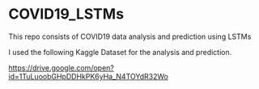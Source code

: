 # COVID19_LSTMs
This repo consists of COVID19 data analysis and prediction using LSTMs

I used the following Kaggle Dataset for the analysis and prediction.

https://drive.google.com/open?id=1TuLuoobGHpDDHkPK6yHa_N4TOYdR32Wo
